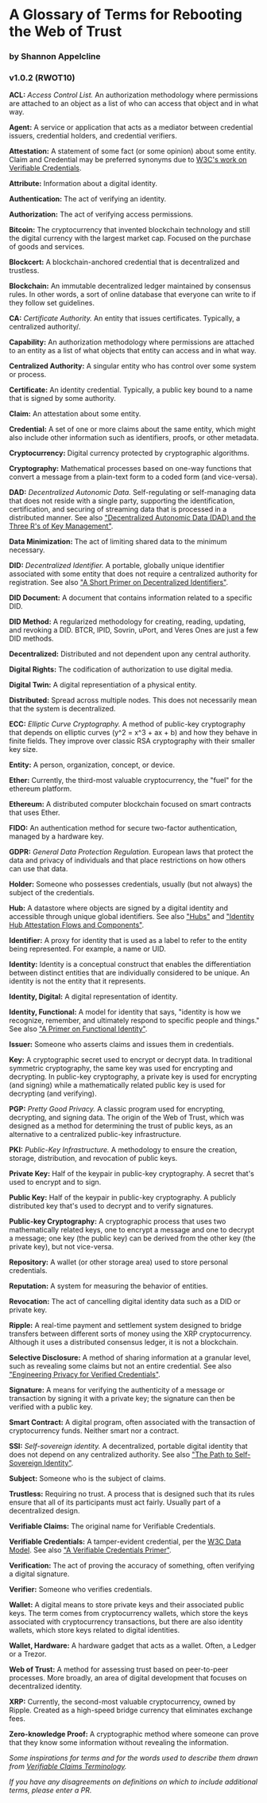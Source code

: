 # A Glossary of Terms for Rebooting the Web of Trust

### by Shannon Appelcline

### v1.0.2 (RWOT10)

__ACL:__ _Access Control List._ An authorization methodology where permissions are attached to an object as a list of who can access that object and in what way.

__Agent:__ A service or application that acts as a mediator between credential issuers, credential holders, and credential verifiers.

__Attestation:__ A statement of some fact (or some opinion) about some entity. Claim and Credential may be preferred synonyms due to [W3C's work on Verifiable Credentials](https://w3c.github.io/vc-data-model/).

__Attribute:__ Information about a digital identity.

__Authentication:__ The act of verifying an identity.

__Authorization:__ The act of verifying access permissions.

__Bitcoin:__ The cryptocurrency that invented blockchain technology and still the digital currency with the largest market cap. Focused on the purchase of goods and services.

__Blockcert:__ A blockchain-anchored credential that is decentralized and trustless.

__Blockchain:__ An immutable decentralized ledger maintained by consensus rules. In other words, a sort of online database that everyone can write to if they follow set guidelines.

__CA:__ _Certificate Authority._ An entity that issues certificates. Typically, a centralized authority/. 

__Capability:__ An authorization methodology where permissions are attached to an entity  as a list of what objects that entity can access and in what way. 

__Centralized Authority:__ A singular entity who has control over some system or process.

__Certificate:__ An identity credential. Typically, a public key bound to a name that is signed by some authority.

__Claim:__ An attestation about some entity.

__Credential:__ A set of one or more claims about the same entity, which might also include other information such as identifiers, proofs, or other metadata.

__Cryptocurrency:__ Digital currency protected by cryptographic algorithms. 

__Cryptography:__ Mathematical processes based on one-way functions that convert a message from a plain-text form to a coded form (and vice-versa).

__DAD:__ _Decentralized Autonomic Data._ Self-regulating or self-managing data that does not reside with a single party, supporting the identification, certification, and securing of streaming data that is processed in a distributed manner. See also ["Decentralized Autonomic Data (DAD) and the Three R's of Key Management"](https://nbviewer.jupyter.org/github/WebOfTrustInfo/rwot6-santabarbara/blob/master/final-documents/DecentralizedAutonomicData.pdf).

__Data Minimization:__ The act of limiting shared data to the minimum necessary.

__DID:__ _Decentralized Identifier._ A portable, globally unique identifier associated with some entity that does not require a centralized authority for registration. See also ["A Short Primer on Decentralized Identifiers"](https://github.com/WebOfTrustInfo/rwot8-barcelona/blob/master/topics-and-advance-readings/did-primer.md).

__DID Document:__ A document that contains information related to a specific DID.

__DID Method:__ A regularized methodology for creating, reading, updating, and revoking a DID. BTCR, IPID, Sovrin, uPort, and Veres Ones are just a few DID methods.

__Decentralized:__ Distributed and not dependent upon any central authority.

__Digital Rights:__ The codification of authorization to use digital media.

__Digital Twin:__ A digital representiation of a physical entity.

__Distributed:__ Spread across multiple nodes. This does not necessarily mean that the system is decentralized.

__ECC:__ _Elliptic Curve Cryptography._ A method of public-key cryptography that depends on elliptic curves (y^2 = x^3 + ax + b) and how they behave in finite fields. They improve over classic RSA cryptography with their smaller key size.

__Entity:__ A person, organization, concept, or device.

__Ether:__ Currently, the third-most valuable cryptocurrency, the "fuel" for the ethereum platform. 

__Ethereum:__ A distributed computer blockchain focused on smart contracts that uses Ether.

__FIDO:__ An authentication method for secure two-factor authentication, managed by a hardware key.

__GDPR:__ _General Data Protection Regulation._ European laws that protect the data and privacy of individuals and that place restrictions on how others can use that data. 

__Holder:__ Someone who possesses credentials, usually (but not always) the subject of the credentials.

__Hub:__ A datastore where objects are signed by a digital identity and accessible through unique global identifiers. See also ["Hubs"](https://nbviewer.jupyter.org/github/WebOfTrustInfo/rebooting-the-web-of-trust-fall2016/blob/master/final-documents/hubs.pdf) and ["Identity Hub Attestation Flows and Components"](https://nbviewer.jupyter.org/github/WebOfTrustInfo/rebooting-the-web-of-trust-spring2018/blob/master/final-documents/identity-hub-attestations.pdf).

__Identifier:__ A proxy for identity that is used as a label to refer to the entity being represented. For example, a name or UID.

__Identity:__ Identity is a conceptual construct that enables the differentiation between distinct entities that are individually considered to be unique. An identity is not the entity that it represents.

__Identity, Digital:__ A digital representation of identity.

__Identity, Functional:__ A model for identity that says, "identity is how we recognize, remember, and ultimately respond to specific people and things." See also ["A Primer on Functional Identity"](https://github.com/WebOfTrustInfo/rwot9/blob/master/topics-and-advance-readings/functional-identity-primer.md).

__Issuer:__ Someone who asserts claims and issues them in credentials.

__Key:__ A cryptographic secret used to encrypt or decrypt data. In traditional symmetric cryptography, the same key was used for encrypting and decrypting. In public-key cryptography, a private key is used for encrypting (and signing) while a mathematically related public key is used for decrypting (and verifying).

__PGP:__ _Pretty Good Privacy._ A classic program used for encrypting, decrypting, and signing data. The origin of the Web of Trust, which was designed as a method for determining the trust of public keys, as an alternative to a centralized public-key infrastructure.

__PKI:__ _Public-Key Infrastructure._ A methodology to ensure the creation, storage, distribution, and revocation of public keys.

__Private Key:__ Half of the keypair in public-key cryptography. A secret that's used to encrypt and to sign.

__Public Key:__ Half of the keypair in public-key cryptography. A publicly distributed key that's used to decrypt and to verify signatures.

__Public-key Cryptography:__ A cryptographic process that uses two mathematically related keys, one to encrypt a message and one to decrypt a message; one key (the public key) can be derived from the other key (the private key), but not vice-versa.

__Repository:__ A wallet (or other storage area) used to store personal credentials.

__Reputation:__ A system for measuring the behavior of entities.

__Revocation:__ The act of cancelling digital identity data such as a DID or private key.

__Ripple:__ A real-time payment and settlement system designed to bridge transfers between different sorts of money using the XRP cryptocurrency. Although it uses a distributed consensus ledger, it is not a blockchain.

__Selective Disclosure:__ A method of sharing information at a granular level, such as revealing some claims but not an entire credential. See also ["Engineering Privacy for Verified Credentials"](https://nbviewer.jupyter.org/github/WebOfTrustInfo/rebooting-the-web-of-trust-fall2017/blob/master/final-documents/data-minimization-sd.pdf).

__Signature:__ A means for verifying the authenticity of a message or transaction by signing it with a private key; the signature can then be verified with a public key.

__Smart Contract:__ A digital program, often associated with the transaction of cryptocurrency funds. Neither smart nor a contract.

__SSI:__ _Self-sovereign identity._ A decentralized, portable digital identity that does not depend on any centralized authority. See also ["The Path to Self-Sovereign Identity"](http://www.lifewithalacrity.com/2016/04/the-path-to-self-soverereign-identity.html).

__Subject:__ Someone who is the subject of claims.

__Trustless:__ Requiring no trust. A process that is designed such that its rules ensure that all of its participants must act fairly. Usually part of a decentralized design.

__Verifiable Claims:__ The original name for Verifiable Credentials.

__Verifiable Credentials:__ A tamper-evident credential, per the [W3C Data Model](https://w3c.github.io/vc-data-model/). See also ["A Verifiable Credentials Primer"](https://github.com/WebOfTrustInfo/rwot8-barcelona/blob/master/topics-and-advance-readings/verifiable-credentials-primer.md).

__Verification:__ The act of proving the accuracy of something, often verifying a digital signature.

__Verifier:__ Someone who verifies credentials.

__Wallet:__ A digital means to store private keys and their associated public keys. The term comes from cryptocurrency wallets, which store the keys associated with cryptocurrency transactions, but there are also identity wallets, which store keys related to digital identities.

__Wallet, Hardware:__ A hardware gadget that acts as a wallet. Often, a Ledger or a Trezor.

__Web of Trust:__ A method for assessing trust based on peer-to-peer processes. More broadly, an area of digital development that focuses on decentralized identity.

__XRP:__ Currently, the second-most valuable cryptocurrency, owned by Ripple. Created as a high-speed bridge currency that eliminates exchange fees.

__Zero-knowledge Proof:__ A cryptographic method where someone can prove that they know some information without revealing the information.

_Some inspirations for terms and for the words used to describe them drawn from [Verifiable Claims Terminology](https://w3c.github.io/vc-data-model/#dfn-verifiable-presentations)._

_If you have any disagreements on definitions on which to include additional terms, please enter a PR._
